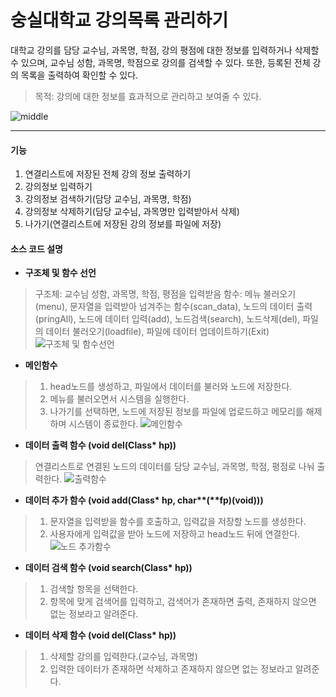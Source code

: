 # 숭실대학교 강의목록 관리하기


대학교 강의를 담당 교수님, 과목명, 학점, 강의 평점에 대한 정보를 입력하거나 삭제할 수 있으며, 교수님 성함, 과목명, 학점으로 강의를 검색할 수 있다. 또한, 등록된 전체 강의 목록을 출력하여 확인할 수 있다.


> 목적: 강의에 대한 정보를 효과적으로 관리하고 보여줄 수 있다.


![middle](https://user-images.githubusercontent.com/92290087/144907944-c7993072-e8ab-4e67-9e0b-1e1be49efcf9.PNG)

* * *


#### 기능

1. 연결리스트에 저장된 전체 강의 정보 출력하기
1. 강의정보 입력하기
1. 강의정보 검색하기(담당 교수님, 과목명, 학점)
1. 강의정보 삭제하기(담당 교수님, 과목명만 입력받아서 삭제)
1. 나가기(연결리스트에 저장된 강의 정보를 파일에 저장)


#### 소스 코드 설명

* __구조체 및 함수 선언__
> 구조체: 교수님 성함, 과목명, 학점, 평점을 입력받음
> 함수: 메뉴 불러오기(menu), 문자열을 입력받아 넘겨주는 함수(scan_data), 노드의 데이터 출력(pringAll), 노드에 데이터 입력(add), 노드검색(search), 노드삭제(del), 파일의 데이터 불러오기(loadfile), 파일에 데이터 업데이트하기(Exit)
> ![구조체 및 함수선언](https://user-images.githubusercontent.com/92290087/144911023-cd4dd71e-32e2-4632-b2b4-e373a65d6d0d.PNG)


* __메인함수__
> 1. head노드를 생성하고, 파일에서 데이터를 불러와 노드에 저장한다. 
> 1. 메뉴를 불러오면서 시스템을 실행한다.
> 1. 나가기를 선택하면, 노드에 저장된 정보를 파일에 업로드하고 메모리를 해제하며 시스템이 종료한다.
> ![메인함수](https://user-images.githubusercontent.com/92290087/144912915-f408d362-13c9-4013-8630-f4f84d42fc08.PNG)



* __데이터 출력 함수 (void del(Class* hp))__
> 연결리스트로 연결된 노드의 데이터를 담당 교수님, 과목명, 학점, 평점로 나눠 출력한다.
> ![출력함수](https://user-images.githubusercontent.com/92290087/144916000-54740e55-3cd0-4422-a119-ce05aa572ef4.PNG)



* __데이터 추가 함수 (void add(Class* hp, char**(**fp)(void)))__
> 1. 문자열을 입력받을 함수를 호출하고, 입력값을 저장할 노드를 생성한다.  
> 1. 사용자에게 입력값을 받아 노드에 저장하고 head노드 뒤에 연결한다.
> ![노드 추가함수](https://user-images.githubusercontent.com/92290087/144913516-a30de3d8-a7af-4170-b8c0-5cec3433f232.PNG)



* __데이터 검색 함수 (void search(Class* hp))__
> 1. 검색할 항목을 선택한다.
> 1. 항목에 맞게 검색어를 입력하고, 검색어가 존재하면 출력, 존재하지 않으면 없는 정보라고 알려준다.



* __데이터 삭제 함수 (void del(Class* hp))__
> 1. 삭제할 강의를 입력한다.(교수님, 과목명)
> 1. 입력한 데이터가 존재하면 삭제하고 존재하지 않으면 없는 정보라고 알려준다.



